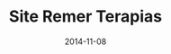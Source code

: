 ---
path: "/projeto/site-remerterapias.com.br"
category: ["Clientes"]
title: "Site Remer Terapias"
date: 2014-11-08
online: true
opensource: false
repo: "#"
image: "./remerterapias.png"
url: "https://www.remerterapias.com.br"
description: "Website institucional e Blog do Terapeuta Rafael Remer, desenhado no Photoshop e desenvolvido com o CMS WordPress."
tags: [ "voluntáriado", "desenvolvimento", "photoshop", "blog", "wordpress", "institucional", "responsive" ]
---